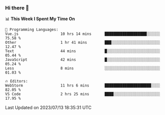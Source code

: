### Hi there 👋

<!--
**asdf12303116/asdf12303116** is a ✨ _special_ ✨ repository because its `README.md` (this file) appears on your GitHub profile.

Here are some ideas to get you started:

- 🔭 I’m currently working on ...
- 🌱 I’m currently learning ...
- 👯 I’m looking to collaborate on ...
- 🤔 I’m looking for help with ...
- 💬 Ask me about ...
- 📫 How to reach me: ...
- 😄 Pronouns: ...
- ⚡ Fun fact: ...
-->

<!--START_SECTION:waka-->
📊 **This Week I Spent My Time On** 

```text
💬 Programming Languages: 
Vue.js                   10 hrs 14 mins      ███████████████████░░░░░░   75.58 % 
Other                    1 hr 41 mins        ███░░░░░░░░░░░░░░░░░░░░░░   12.47 % 
Text                     44 mins             █░░░░░░░░░░░░░░░░░░░░░░░░   05.44 % 
JavaScript               42 mins             █░░░░░░░░░░░░░░░░░░░░░░░░   05.24 % 
Less                     8 mins              ░░░░░░░░░░░░░░░░░░░░░░░░░   01.03 % 

🔥 Editors: 
WebStorm                 11 hrs 6 mins       █████████████████████░░░░   82.05 % 
VS Code                  2 hrs 25 mins       ████░░░░░░░░░░░░░░░░░░░░░   17.95 % 
```


 Last Updated on 2023/07/13 18:35:31 UTC
<!--END_SECTION:waka-->
